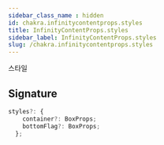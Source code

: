 ```yaml
---
sidebar_class_name : hidden
id: chakra.infinitycontentprops.styles
title: InfinityContentProps.styles
sidebar_label: InfinityContentProps.styles
slug: /chakra.infinitycontentprops.styles
---
```






스타일

## Signature

```typescript
styles?: {
    container?: BoxProps;
    bottomFlag?: BoxProps;
  };
```

